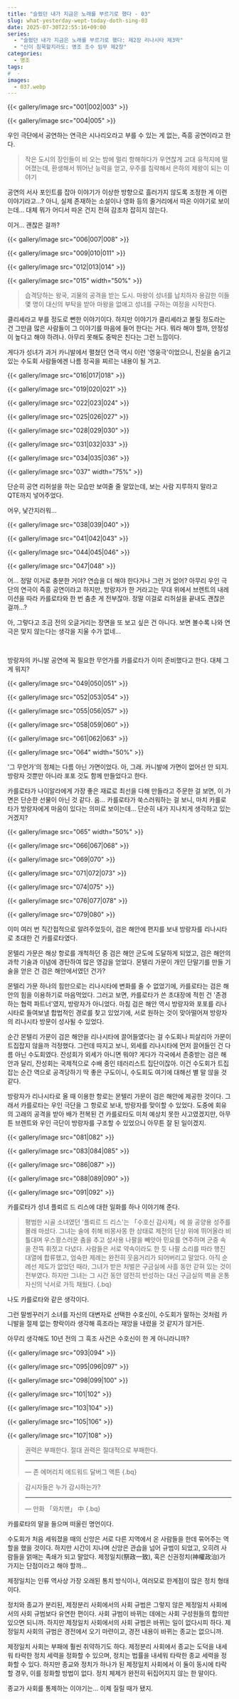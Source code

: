 ```yaml
---
title: "슬펐던 내가 지금은 노래를 부르기로 했다 - 03"
slug: what-yesterday-wept-today-doth-sing-03
date: 2025-07-30T22:55:16+09:00
series:
  - "슬펐던 내가 지금은 노래를 부르기로 했다: 제2장 리나시타 제3막"
  - "신이 침묵할지라도: 명조 조수 임무 제2장"
categories:
  - 명조
tags:
#  - 
images:
  - 037.webp
---
```


{{< gallery/image src="001|002|003" >}}

{{< gallery/image src="004|005" >}}

우인 극단에서 공연하는 연극은 시나리오라고 부를 수 있는 게 없는, 즉흥 공연이라고 한다.

> 작은 도시의 장인들이 비 오는 밤에 멀리 항해하다가 우연찮게 고대 유적지에 떨어졌는데, 환생해서 뛰어난 능력을 얻고, 우주를 침략해서 은하의 제왕이 되는 이야기

공연의 서사 포인트를 잡아 이야기가 이상한 방향으로 흘러가지 않도록 조정한 게 이런 이야기라고...?
아니, 실제 존재하는 소설이나 영화 등의 줄거리에서 따온 이야기로 보이는데... 대체 뭐가 어디서 따온 건지 전혀 감조차 잡히지 않는다.

이거... 괜찮은 걸까?

{{< gallery/image src="006|007|008" >}}

{{< gallery/image src="009|010|011" >}}

{{< gallery/image src="012|013|014" >}}

{{< gallery/image src="015" width="50%" >}}

> 습격당하는 왕국, 괴물의 공격을 받는 도시.
> 마왕이 성녀를 납치하자 용감한 이들 몇 명이 대신의 부탁을 받아 마왕을 없애고 성녀를 구하는 여정을 시작한다.

클리셰라고 부를 정도로 뻔한 이야기이다.
하지만 이야기가 클리셰라고 불릴 정도라는 건 그만큼 많은 사람들이 그 이야기를 마음에 들어 한다는 거다. 뭐라 해야 할까, 안정성이 높다고 해야 하려나.
아무리 못해도 중박은 친다는 그런 느낌이다.

게다가 성녀가 과거 카니발에서 펼쳤던 연극 역시 이런 '영웅극'이었으니, 진실을 숨기고 있는 수도회 사람들에겐 나름 정곡을 찌르는 내용이 될 거고.

{{< gallery/image src="016|017|018" >}}

{{< gallery/image src="019|020|021" >}}

{{< gallery/image src="022|023|024" >}}

{{< gallery/image src="025|026|027" >}}

{{< gallery/image src="028|029|030" >}}

{{< gallery/image src="031|032|033" >}}

{{< gallery/image src="034|035|036" >}}

{{< gallery/image src="037" width="75%" >}}

단순히 공연 리허설을 하는 모습만 보여줄 줄 알았는데, 보는 사람 지루하지 말라고 QTE까지 넣어주었다.

어우, 낯간지러워...

{{< gallery/image src="038|039|040" >}}

{{< gallery/image src="041|042|043" >}}

{{< gallery/image src="044|045|046" >}}

{{< gallery/image src="047|048" >}}

어... 정말 이거로 충분한 거야? 연습을 더 해야 한다거나 그런 거 없어?
아무리 우인 극단의 연극이 즉흥 공연이라고 하지만, 방랑자가 한 거라고는 무대 위에서 브렌트의 내레이션을 따라 카를로타와 한 번 춤춘 게 전부잖아.
정말 이걸로 리허설을 끝내도 괜찮은 걸까...?

아, 그렇다고 조금 전의 오글거리는 장면을 또 보고 싶은 건 아니다.
보면 볼수록 나와 연극은 맞지 않는다는 생각을 지울 수가 없네...

&nbsp;

방랑자의 카니발 공연에 꼭 필요한 무언가를 카를로타가 이미 준비했다고 한다. 대체 그게 뭐지?

{{< gallery/image src="049|050|051" >}}

{{< gallery/image src="052|053|054" >}}

{{< gallery/image src="055|056|057" >}}

{{< gallery/image src="058|059|060" >}}

{{< gallery/image src="061|062|063" >}}

{{< gallery/image src="064" width="50%" >}}

'그 무언가'의 정체는 다름 아닌 가면이었다. 아, 그래. 카니발에 가면이 없어선 안 되지.
방랑자 것뿐만 아니라 포포 것도 함께 만들었다고 한다.

카를로타가 나이알라에게 가장 좋은 재료로 최선을 다해 만들라고 주문한 걸 보면, 이 가면은 단순한 선물이 아닌 것 같다.
음... 카를로타가 쑥스러워하는 걸 보니, 마치 카를로타가 방랑자에게 마음이 있다는 의미로 보이는데... 단순히 내가 지나치게 생각하고 있는 거겠지?

{{< gallery/image src="065" width="50%" >}}

{{< gallery/image src="066|067|068" >}}

{{< gallery/image src="069|070" >}}

{{< gallery/image src="071|072|073" >}}

{{< gallery/image src="074|075" >}}

{{< gallery/image src="076|077|078" >}}

{{< gallery/image src="079|080" >}}

이미 여러 번 직간접적으로 알려주었듯이, 검은 해안에 편지를 보내 방랑자를 리나시타로 초대한 건 카를로타였다.

몬텔리 가문은 해상 항로를 개척하던 중 검은 해안 군도에 도달하게 되었고, 검은 해안의 과학 기술과 이념에 경탄하여 많은 영감을 얻었다.
몬텔리 가문이 개인 단말기를 만들 기술을 얻은 건 검은 해안에서였던 건가?

몬텔리 가문 하나의 힘만으로는 리나시타에 변화를 줄 수 없었기에, 카를로타는 검은 해안의 힘을 이용하기로 마음먹었다.
그러고 보면, 카를로타가 쓴 초대장에 적힌 건 '존경하는 협력 파트너'였지, 방랑자가 아니었다.
마침 검은 해안 역시 방랑자와 포포를 리나시타로 들여보낼 합법적인 경로를 찾고 있었기에, 서로 원하는 것이 맞아떨어져 방랑자의 리나시타 방문이 성사될 수 있었다.

순간 몬텔리 가문이 검은 해안을 리나시타에 끌어들였다는 걸 수도회나 피살리아 가문이 트집잡지 않을까 걱정했다.
그런데 따지고 보니, 외세를 리나시타에 먼저 끌어들인 건 다름 아닌 수도회였다. 잔성회가 외세가 아니면 뭐야? 게다가 각국에서 존중받는 검은 해안과 달리, 잔성회는 국제적으로 수배 중인 테러리스트 집단이잖아.
이건 수도회가 트집 잡는 순간 역으로 공격당하기 딱 좋은 구도이니, 수도회도 여기에 대해선 별 말 않을 것 같다.

방랑자가 리나시타로 올 때 이용한 항로는 몬텔리 가문이 검은 해안에 제공한 것이다. 그래서 카를로타는 우인 극단을 그 항로로 보내, 방랑자를 맞이할 수 있었다.
도중에 회유의 고래의 공격을 받아 배가 전복된 건 카를로타도 미처 예상치 못한 사고였겠지만, 아무튼 브렌트와 우인 극단이 방랑자를 구조할 수 있었으니 아무튼 잘 된 일이겠지.

{{< gallery/image src="081|082" >}}

{{< gallery/image src="083|084|085" >}}

{{< gallery/image src="086|087" >}}

{{< gallery/image src="088|089|090" >}}

{{< gallery/image src="091|092" >}}

카를로타가 성녀 플뢰르 드 리스에 대한 일화를 하나 이야기해 준다.

> 평범한 시골 소녀였던 '플뢰르 드 리스'는 「수호신 감사제」에 쓸 공양용 성주를 몰래 마셨다.
> 그녀는 술에 취해 비몽사몽 한 상태로 제전의 단상 위에 뛰어올라 비틀대며 우스꽝스러운 춤을 추고 성사용 나팔을 빼앗아 민요를 연주하며 군중 속을 잔뜩 휘젓고 다녔다.
> 사람들은 서로 약속이라도 한 듯 나팔 소리를 따라 행진 대열에 합류했고, 엄숙한 제례는 완전히 웃음거리가 되어버리고 말았다.
> 아직 순례선 제도가 없었던 때라, 그녀가 받은 처벌은 구금실에 사흘 동안 갇혀 있는 것이 전부였다.
> 하지만 그녀는 그 시간 동안 얌전히 반성하는 대신 구금실의 벽을 온통 자신의 낙서로 가득 채웠다.
{.bq}

나도 카를로타와 같은 생각이다.

그런 말썽꾸러기 소녀를 자신의 대변자로 선택한 수호신이, 수도회가 말하는 것처럼 카니발을 절제 없는 향락이라 생각해 흑조라는 재앙을 내렸을 것 같지가 않거든.

아무리 생각해도 10년 전의 그 흑조 사건은 수호신이 한 게 아니라니까?

{{< gallery/image src="093|094" >}}

{{< gallery/image src="095|096|097" >}}

{{< gallery/image src="098|099|100" >}}

{{< gallery/image src="101|102" >}}

{{< gallery/image src="103|104" >}}

{{< gallery/image src="105|106" >}}

{{< gallery/image src="107|108" >}}

> 권력은 부패한다. 절대 권력은 절대적으로 부패한다.
> ***
> ― 존 에머리치 에드워드 달버그 액튼
{.bq}

> 감시자들은 누가 감시하는가?
> ***
> ― 만화 「와치맨」 中
{.bq}

카를로타의 말을 들으며 떠올린 명언이다.

수도회가 처음 세워졌을 때의 신앙은 서로 다른 지역에서 온 사람들을 한데 묶어주는 역할을 했을 것이다.
하지만 시간이 지나며 신앙은 관습을 넘어 규범이 되었고, 오히려 사람들을 얽매는 족쇄가 되고 말았다.
제정일치(祭政一致), 혹은 신권정치(神權政治)가 가지는 단점이라고 해야 할까...

제정일치는 인류 역사상 가장 오래된 통치 방식이나, 여러모로 한계점이 많은 정치 형태이다.

정치와 종교가 분리된, 제정분리 사회에서의 사회 규범은 그렇지 않은 제정일치 사회에서의 사회 규범보다 유연한 편이다. 사회 규범이 바뀌는 데에는 사회 구성원들의 합의만 있으면 되니까.
하지만 제정일치 사회에서의 사회 규범은 바뀌는 일이 없다시피 하다. 제정일치 사회의 규범은 경전에서 오기 마련이고, 경전 내용이 바뀌는 종교는 없으니까.

제정일치 사회는 부패에 훨씬 취약하기도 하다.
제정분리 사회에서 종교는 도덕을 내세워 타락한 정치 세력을 정화할 수 있으며, 정치는 법률을 내세워 타락한 종교 세력을 정화할 수 있다.
하지만 종교와 정치가 하나가 된 제정일치 사회에서 이 둘이 동시에 타락할 경우, 이를 정화할 방법이 없다. 정치 체제가 완전히 뒤집어지지 않는 한 말이다.

종교가 사회를 통제하는 이야기는... 이제 질릴 때가 됐지.
